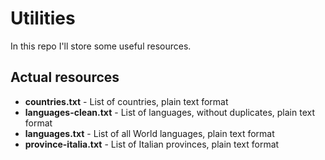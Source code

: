 # Utilities
In this repo I'll store some useful resources.

## Actual resources
- **countries.txt** - List of countries, plain text format
- **languages-clean.txt** - List of languages, without duplicates, plain text format
- **languages.txt** - List of all World languages, plain text format
- **province-italia.txt** - List of Italian provinces, plain text format

